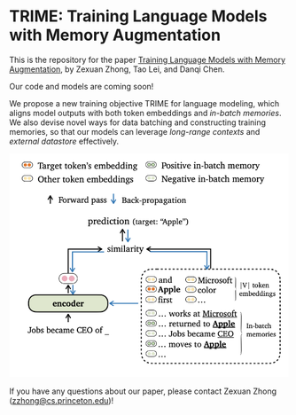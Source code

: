 # TRIME: Training Language Models with Memory Augmentation

This is the repository for the paper [Training Language Models with Memory Augmentation](https://www.cs.princeton.edu/~zzhong/papers/TRIME.pdf), by Zexuan Zhong, Tao Lei, and Danqi Chen.

Our code and models are coming soon!

We propose a new training objective TRIME for language modeling, which aligns model outputs with both token embeddings and *in-batch memories*. We also devise novel ways for data batching and constructing training memories, so that our models can leverage *long-range contexts* and *external datastore* effectively.

<img src="images/method.png" width="600">

If you have any questions about our paper, please contact Zexuan Zhong (zzhong@cs.princeton.edu)!
